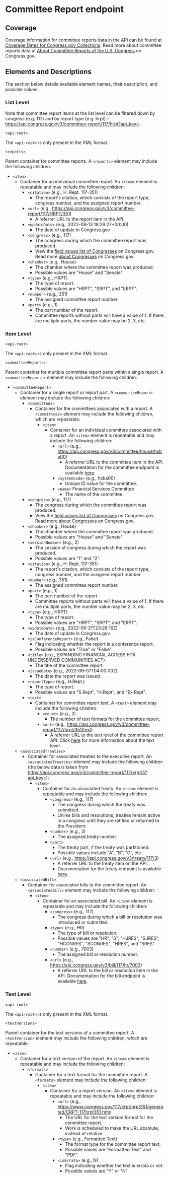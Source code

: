 # Committee Report endpoint
## Coverage
Coverage information for committee reports data in the API can be found at [Coverage Dates for Congress.gov Collections](https://www.congress.gov/help/coverage-dates). Read more about committee reports data at [About Committee Reports of the U.S. Congress](https://www.congress.gov/help/committee-reports) on Congress.gov.
## Elements and Descriptions
The section below details available element names, their description, and possible values.
### List Level
Note that committee report items at the list level can be filtered down by congress (e.g. 117) and by report type (e.g. hrpt) – https://api.congress.gov/v3/committee-report/117/hrpt?api_key=.

`<api-root>`

The `<api-root>` is only present in the XML format. 

`<reports>`

 Parent container for committee reports. A `<reports>` element may include the following children:
 - `<item>`
   - Container for an individual committee report. An `<item>` element is repeatable and may include the following children: 
     - `<citation>` (e.g., H. Rept. 117-351)
	   - The report's citation, which consists of the report type, congress number, and the assigned report number. 
	 - `<url>` (e.g., https://api.congress.gov/v3/committee-report/117/HRPT/351)
	 	- A referrer URL to the report item in the API.
     - `<updateDate>` (e.g., 2022-08-13 19:26:27+00:00)
       -  The date of update in Congress.gov
     - `<congress>` (e.g., 117)
       - The congress during which the committee report was produced.
       - View the [field values list of Congresses](https://www.congress.gov/help/field-values/congresses) on Congress.gov. Read more [about Congresses](https://www.congress.gov/help/legislative-glossary#glossary_congress) on Congress.gov.
     - `<chamber>` (e.g., House)
       - The chamber where the committee report was produced.
       - Possible values are "House" and "Senate".
     - `<type>` (e.g., HRPT)
       - The type of report.
       - Possible values are "HRPT", "SRPT", and "ERPT".
     - `<number>` (e.g., 351)
       - The assigned committee report number.
     - `<part>` (e.g., 1)
       - The part number of the report. 
       - Committee reports without parts will have a value of 1. If there are multiple parts, the number value may be 2, 3, etc.

### Item Level
`<api-root>`

The `<api-root>` is only present in the XML format. 

`<committeeReports>`

Parent container for multiple committee report parts within a single report. A `<committeeReports>` element may include the following children:
 -  `<committeeReport>`
    - Container for a single report or report part. A `<committeeReport>` element may include the following children:
	  - `<committees>`
        - Container for the committees associated with a report. A `<committees>` element may include the following children, which are repeatable:
        	- `<item>` 
        		- Container for an individual committee associated with a report. An `<item>` element is repeatable and may include the following children:
        			- `<url>` (e.g., https://api.congress.gov/v3/committee/house/hsba00)
        				- A referrer URL to the committee item in the API. Documentation for the committee endpoint is available [here](https://github.com/LibraryOfCongress/api.congress.gov/blob/main/Documentation/CommitteeEndpoint.md).
        			- `<systemCode>` (e.g., hsba00)
        				- Unique ID value for the committee.
        			- `<name>` Financial Services Committee
        				- The name of the committee.
	  - `<congress>` (e.g., 117)
	  	- The congress during which the committee report was produced.
	  	- View the [field values list of Congresses](https://www.congress.gov/help/field-values/congresses) on Congress.gov. Read more [about Congresses](https://www.congress.gov/help/legislative-glossary#glossary_congress) on Congress.gov.
	  - `<chamber>` (e.g., House)
	  	- The chamber where the committee report was produced.
	  	- Possible values are "House" and "Senate".
	  - `<sessionNumber>` (e.g., 2)
	  	- The session of congress during which the report was produced.
	  	- Possible values are "1" and "2".
	  - `<citation>` (e.g., H. Rept. 117-351)
	  	- The report's citation, which consists of the report type, congress number, and the assigned report number. 
	  - `<number>` (e.g., 351)
		- The assigned committee report number.
	  - `<part>` (e.g., 1)
		- The part number of the report. 
		- Committee reports without parts will have a value of 1. If there are multiple parts, the number value may be 2, 3, etc.
	  - `<type>` (e.g., HRPT)
	  	- The type of report.
		- Possible values are "HRPT", "SRPT", and "ERPT".	 
	  - `<updateDate>` (e.g., 2022-06-21T23:26:16Z)
	  	- The date of update in Congress.gov.
	  - `<isConferenceReport>` (e.g., False)
	  	- Flag indicating whether the report is a conference report.
	  	- Possible values are "True" or "False".
	  - `<title>` (e.g., EXPANDING FINANCIAL ACCESS FOR UNDERSERVED COMMUNITIES ACT)
	  	- The title of the committee report.
	  - `<issueDate>` (e.g., 2022-06-07T04:00:00Z)
	 	- The date the report was issued.
	  - `<reportType>` (e.g., H.Rept.)
	 	- The type of report.
	 	- Possible values are "S.Rept", "H.Rept", and "Ex.Rept".
	  - `<text>`
	 	- Container for committee report text. A `<text>` element may include the following children: 
	 		- `<count>` (e.g., 2)
	 			- The number of text formats for the committee report.
	 		- `<url>` (e.g., https://api.congress.gov/v3/committee-report/117/hrpt/351/text)
	 			- A referrer URL to the text level of the committee report API. Click [here](#text-level) for more information about the text level. 
	 - `<associatedTreaties>`
	   - Container for associated treaties to the executive report. An `<associatedTreaties>` element may include the following children (the below data is taken from https://api.congress.gov/v3/committee-report/117/erpt/5?api_key=):
	     - `<item>` 
	       - Container for an associated treaty. An `<item>` element is repeatable and may include the following children:
	         - `<congress>` (e.g., 117)
	           - The congress during which the treaty was submitted. 
	           - Unlike bills and resolutions, treaties remain active in a congress until they are ratified or returned to the President.
	         - `<number>` (e.g., 3)
	           - The assigned treaty number.
	         - `<part>`
	           - The treaty part, if the treaty was partitioned.
	           - Possible values include "A", "B", "C", etc.
	         - `<url>` (e.g., https://api.congress.gov/v3/treaty/117/3)
	           - A referrer URL to the treaty item on the API.
	           - Documentation for the treaty endpoint is available [here](https://github.com/LibraryOfCongress/api.congress.gov/blob/main/Documentation/TreatyEndpoint.md).
	 - `<associatedBill>`
	   - Container for associated bills to the committee report. An `<associatedBill>` element may include the following children:
	     - `<item>` 
	       - Container for an associated bill. An `<item>` element is repeatable and may include the following children:
	         - `<congress>` (e.g., 117)
	           - The congress during which a bill or resolution was introduced or submitted.
	         - `<type>` (e.g., HR)
	           - The type of bill or resolution.
	           - Possible values are "HR", "S", "HJRES", "SJRES", "HCONRES", "SCONRES", "HRES", and "SRES".
	         - `<number>` (e.g., 7003)
	           - The assigned bill or resolution number.
	         - `<url>` (e.g., https://api.congress.gov/v3/bill/117/hr/7003)
	           - A referrer URL to the bill or resolution item in the API. Documentation for the bill endpoint is available [here](https://github.com/LibraryOfCongress/api.congress.gov/blob/main/Documentation/BillEndpoint.md). 
		      
### Text Level
`<api-root>`

The `<api-root>` is only present in the XML format. 

`<textVersions>`

Parent container for the text versions of a committee report. A `<textVersion>` element may include the following children, which are repeatable:
- `<item>` 
  - Container for a text version of the report. An `<item>` element is repeatable and may include the following children:
    - `<formats>`
	  - Container for a text format for the committee report. A `<formats>` element may include the following children:
	    - `<item>`
		  - Container for a report version. An `<item>` element is repeatable and may include the following children:
		    - `<url>` (e.g., https://www.congress.gov/117/crpt/hrpt351/generated/CRPT-117hrpt351.htm)
			  - The URL for the text version format for the committee report. 
			  - Work is scheduled to make the URL absolute, instead of relative.
			- `<type>` (e.g., Formatted Text)
			  - The format type for the committee report text. 
			  - Possible values are "Formatted Text" and "PDF".
			- `<isErrata>` (e.g., N)
			  - Flag indicating whether the text is errata or not.
			  - Possible values are "Y" or "N".
